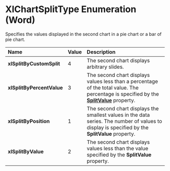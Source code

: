 
# XlChartSplitType Enumeration (Word)

Specifies the values displayed in the second chart in a pie chart or a bar of pie chart.



|**Name**|**Value**|**Description**|
|:-----|:-----|:-----|
|**xlSplitByCustomSplit**|4|The second chart displays arbitrary slides.|
|**xlSplitByPercentValue**|3|The second chart displays values less than a percentage of the total value. The percentage is specified by the  **[SplitValue](102826a5-834e-1b23-9888-6fb9b193ac96.md)** property.|
|**xlSplitByPosition**|1|The second chart displays the smallest values in the data series. The number of values to display is specified by the  **SplitValue** property.|
|**xlSplitByValue**|2|The second chart displays values less than the value specified by the  **SplitValue** property.|
